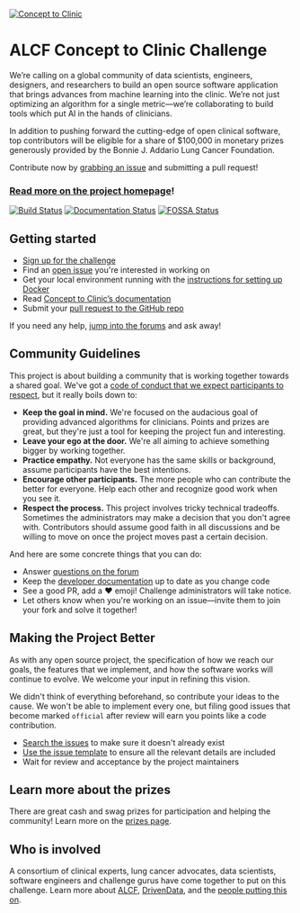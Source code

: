 [![Concept to Clinic](https://s3.amazonaws.com/drivendata-public-assets/c2c-white.png)](https://concepttoclinic.drivendata.org/)

# ALCF Concept to Clinic Challenge

We’re calling on a global community of data scientists, engineers, designers, and researchers to build an open source software application that brings advances from machine learning into the clinic. We’re not just optimizing an algorithm for a single metric—we’re collaborating to build tools which put AI in the hands of clinicians.

In addition to pushing forward the cutting-edge of open clinical software, top contributors will be eligible for a share of $100,000 in monetary prizes generously provided by the Bonnie J. Addario Lung Cancer Foundation.

Contribute now by [grabbing an issue](https://concepttoclinic.drivendata.org/issues) and submitting a pull request!

### [Read more on the project homepage](https://concepttoclinic.drivendata.org/)!

[![Build Status](https://travis-ci.com/concept-to-clinic/point-platform.svg?token=jQqJJf53PSKkiRHAUzFE&branch=master)](https://travis-ci.com/concept-to-clinic/point-platform)
[![Documentation Status](https://readthedocs.org/projects/concept-to-clinic/badge/?version=latest)](http://concept-to-clinic.readthedocs.io/en/latest/?badge=latest)
[![FOSSA Status](https://app.fossa.io/api/projects/git%2Bhttps%3A%2F%2Fgithub.com%2Fconcept-to-clinic%2Fconcept-to-clinic.svg?type=shield)](https://app.fossa.io/projects/git%2Bhttps%3A%2F%2Fgithub.com%2Fconcept-to-clinic%2Fconcept-to-clinic?ref=badge_shield)

## Getting started

 - [Sign up for the challenge](https://concepttoclinic.drivendata.org/login)
 - Find an [open issue](https://concepttoclinic.drivendata.org/issues) you're interested in working on
 - Get your local environment running with the [instructions for setting up Docker](https://concept-to-clinic.readthedocs.io/en/latest/developing-locally-docker.html)
 - Read [Concept to Clinic’s documentation](https://concepttoclinic.drivendata.org/documentation)
 - Submit your [pull request to the GitHub repo](https://github.com/concept-to-clinic/concept-to-clinic/pulls)

If you need any help, [jump into the forums](https://community.drivendata.org/c/concept-to-clinic) and ask away!

## Community Guidelines
This project is about building a community that is working together towards a shared goal. We've got a [code of conduct that we expect participants to respect](https://github.com/concept-to-clinic/concept-to-clinic/blob/master/CODE_OF_CONDUCT.md), but it really boils down to:

 - **Keep the goal in mind.** We're focused on the audacious goal of providing advanced algorithms for clinicians. Points and prizes are great, but they're just a tool for keeping the project fun and interesting.
 - **Leave your ego at the door.** We're all aiming to achieve something bigger by working together.
 - **Practice empathy.** Not everyone has the same skills or background, assume participants have the best intentions.
 - **Encourage other participants.** The more people who can contribute the better for everyone. Help each other and recognize good work when you see it.
 - **Respect the process.** This project involves tricky technical tradeoffs. Sometimes the administrators may make a decision that you don't agree with. Contributors should assume good faith in all discussions and be willing to move on once the project moves past a certain decision.

And here are some concrete things that you can do:

 - Answer [questions on the forum](https://community.drivendata.org/c/concept-to-clinic)
 - Keep the [developer documentation](https://concepttoclinic.drivendata.org/documentation) up to date as you change code
 - See a good PR, add a :heart: emoji! Challenge administrators will take notice.
 - Let others know when you're working on an issue—invite them to join your fork and solve it together!

## Making the Project Better
As with any open source project, the specification of how we reach our goals, the features that we implement, and how the software works will continue to evolve. We welcome your input in refining this vision.

We didn't think of everything beforehand, so contribute your ideas to the cause. We won't be able to implement every one, but filing good issues that become marked `official` after review will earn you points like a code contribution.

 - [Search the issues](https://github.com/concept-to-clinic/concept-to-clinic/issues) to make sure it doesn't already exist
 - [Use the issue template](https://github.com/concept-to-clinic/concept-to-clinic/blob/master/.github/ISSUE_TEMPLATE.md) to ensure all the relevant details are included
 - Wait for review and acceptance by the project maintainers

## Learn more about the prizes

There are great cash and swag prizes for participation and helping the community! Learn more on the [prizes page](https://concepttoclinic.drivendata.org/prizes).


## Who is involved

A consortium of clinical experts, lung cancer advocates, data scientists, software engineers and challenge gurus have come together to put on this challenge. Learn more about [ALCF](https://concepttoclinic.drivendata.org/alcf), [DrivenData](https://www.drivendata.org/), and the [people putting this on](https://concepttoclinic.drivendata.org/partners).
